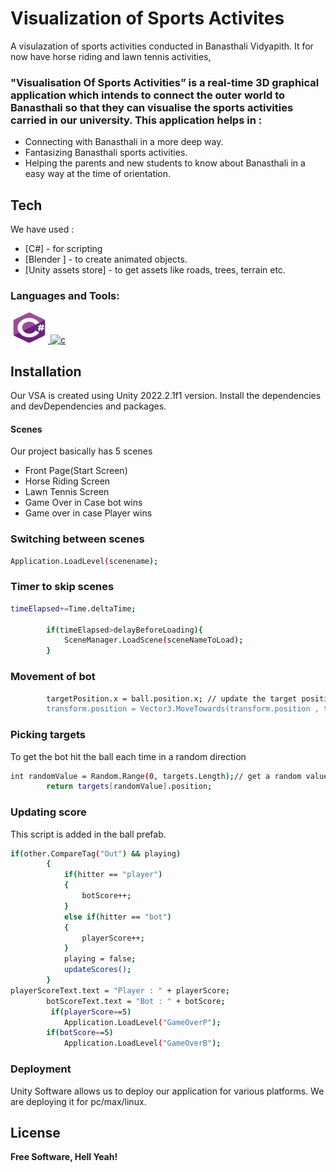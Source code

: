 
# Visualization of Sports Activites
 A visulazation of sports activities conducted in Banasthali Vidyapith. It for now have horse riding and lawn tennis activities,






### "Visualisation Of Sports Activities” is a real-time 3D graphical application which intends to connect the outer world to Banasthali so that they can visualise the sports activities carried in our university. This application helps in :
- Connecting with Banasthali in a more deep way.
- Fantasizing Banasthali sports activities.
- Helping the parents and new students to know about Banasthali in a easy way at the time of     orientation.


## Tech

We have used :

- [C#] - for scripting
- [Blender ] - to create animated objects.
- [Unity assets store] - to get assets like roads, trees, terrain etc.

<h3 align="left">Languages and Tools:</h3>
<p align="left"> <a href="https://www.cprogramming.com/" target="_blank" rel="noreferrer"> <img src="https://raw.githubusercontent.com/devicons/devicon/master/icons/csharp/csharp-original.svg" alt="c" width="60" height="50"/> </a>
<a href="https://www.cprogramming.com/" target="_blank" rel="noreferrer"> <img src="https://www.vectorlogo.zone/logos/unity3d/unity3d-icon.svg" alt="c" width="60" height="50"/> </a>



## Installation

Our VSA is created using Unity 2022.2.1f1 version.
Install the dependencies and devDependencies and packages.

#### Scenes
Our project basically has 5 scenes
- Front Page(Start Screen)
- Horse Riding Screen
- Lawn Tennis Screen
- Game Over in Case bot wins
- Game over in case Player wins

### Switching between scenes
```sh
Application.LoadLevel(scenename);
```

### Timer to skip scenes
```sh
timeElapsed+=Time.deltaTime;

        if(timeElapsed>delayBeforeLoading){
            SceneManager.LoadScene(sceneNameToLoad);
        }
```
### Movement of bot
```sh
        targetPosition.x = ball.position.x; // update the target position to the ball's x position so the bot only moves on the x axis
        transform.position = Vector3.MoveTowards(transform.position , targetPosition , speed * Time.deltaTime);
```
### Picking targets
To get the bot hit the ball each time in a random direction
```sh
int randomValue = Random.Range(0, targets.Length);// get a random value from 0 to length of our targets array-1
        return targets[randomValue].position;
```

### Updating score
This script is added in the ball prefab.
```sh
if(other.CompareTag("Out") && playing)
        {
            if(hitter == "player")
            {
                botScore++;
            }
            else if(hitter == "bot")
            {
                playerScore++;
            }
            playing = false;
            updateScores();
        }
playerScoreText.text = "Player : " + playerScore;
        botScoreText.text = "Bot : " + botScore;
         if(playerScore==5) 
            Application.LoadLevel("GameOverP");
        if(botScore==5)
            Application.LoadLevel("GameOverB");
```


### Deployment
 Unity Software allows us to deploy  our application for various platforms. We are deploying it for pc/max/linux.
## License

**Free Software, Hell Yeah!**

